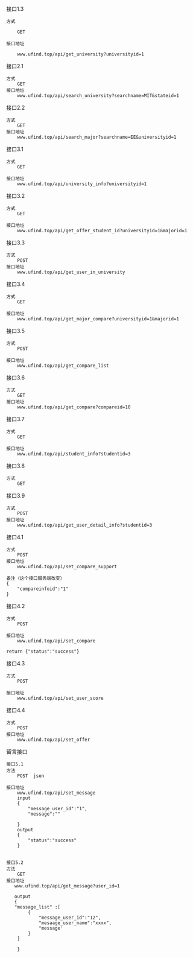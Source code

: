 
接口1.3

    方式 

        GET

    接口地址 

        www.ufind.top/api/get_university?universityid=1

接口2.1
    
    方式
        GET
    接口地址
        www.ufind.top/api/search_university?searchname=MIT&stateid=1

接口2.2

    方式
        GET
    接口地址
        www.ufind.top/api/search_major?searchname=EE&universityid=1

接口3.1
    
    方式
        GET
    
    接口地址
        www.ufind.top/api/university_info?universityid=1
        
接口3.2
    
    方式
        GET
    
    接口地址
        www.ufind.top/api/get_offer_student_id?universityid=1&majorid=1
    
接口3.3
    
    方式
        POST
    接口地址
        www.ufind.top/api/get_user_in_university
        
        
        
接口3.4
    
    方式 
        GET
        
    接口地址
        www.ufind.top/api/get_major_compare?universityid=1&majorid=1
        
接口3.5
    
    方式
        POST
        
    接口地址
        www.ufind.top/api/get_compare_list
        
接口3.6
    
    方式
        GET
    接口地址
        www.ufind.top/api/get_compare?compareid=10
    

接口3.7
    
    方式
        GET
       
    接口地址
        www.ufind.top/api/student_info?studentid=3
        
接口3.8
    
    方式
        GET
        
 
     
接口3.9

    方式
        POST
    接口地址
        www.ufind.top/api/get_user_detail_info?studentid=3
接口4.1

    方式
        POST
    接口地址
        www.ufind.top/api/set_compare_support
        
    备注（这个接口服务端改变）
    {
        "compareinfoid":"1"
    }
     
接口4.2

    方式
        POST
    
    接口地址
        www.ufind.top/api/set_compare
        
    return {"status":"success"}
    
接口4.3
  
    方式
        POST
        
    接口地址
        www.ufind.top/api/set_user_score
  
接口4.4

    方式
        POST
    接口地址
        www.ufind.top/api/set_offer
        
    
留言接口
    
    接口5.1 
    方法
        POST  json 
        
    接口地址
        www.ufind.top/api/set_message
        input
        {
            "message_user_id":"1",
            "message":""
        
        }
        output
        {
            "status":"success"
        }
        
        
    接口5.2
    方法
        GET
    接口地址
       www.ufind.top/api/get_message?user_id=1
       
       output
       {
       "message_list" :[
            {
                "message_user_id":"12",
                "mesaage_user_name":"xxxx",
                "message'
            }
        ]
        
        }
        
